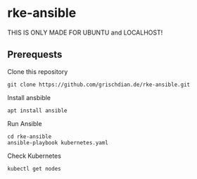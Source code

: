 # rke-ansible
THIS IS ONLY MADE FOR UBUNTU and LOCALHOST!
## Prerequests
Clone this repository
```
git clone https://github.com/grischdian.de/rke-ansible.git
```
Install ansbible
```
apt install ansible
```
Run Ansible
```
cd rke-ansible
ansible-playbook kubernetes.yaml
```
Check Kubernetes
```
kubectl get nodes
```
